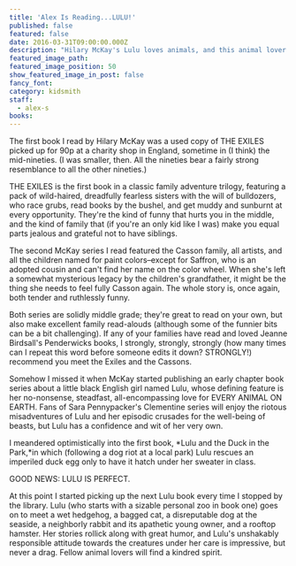 ```yaml
---
title: 'Alex Is Reading...LULU!'
published: false
featured: false
date: 2016-03-31T09:00:00.000Z
description: "Hilary McKay's Lulu loves animals, and this animal lover loves Lulu."
featured_image_path:
featured_image_position: 50
show_featured_image_in_post: false
fancy_font:
category: kidsmith
staff:
  - alex-s
books:
---
```



The first book I read by Hilary McKay was a used copy of THE EXILES picked up for 90p at a charity shop in England, sometime in (I think) the mid-nineties. (I was smaller, then. All the nineties bear a fairly strong resemblance to all the other nineties.)

THE EXILES is the first book in a classic family adventure trilogy, featuring a pack of wild-haired, dreadfully fearless sisters with the will of bulldozers, who race grubs, read books by the bushel, and get muddy and sunburnt at every opportunity. They're the kind of funny that hurts you in the middle, and the kind of family that (if you're an only kid like I was) make you equal parts jealous and grateful not to have siblings.

The second McKay series I read featured the Casson family, all artists, and all the children named for paint colors–except for Saffron, who is an adopted cousin and can't find her name on the color wheel. When she's left a somewhat mysterious legacy by the children's grandfather, it might be the thing she needs to feel fully Casson again. The whole story is, once again, both tender and ruthlessly funny.

Both series are solidly middle grade; they're great to read on your own, but also make excellent family read-alouds (although some of the funnier bits can be a bit challenging). If any of your families have read and loved Jeanne Birdsall's Penderwicks books, I strongly, strongly, strongly (how many times can I repeat this word before someone edits it down? STRONGLY!) recommend you meet the Exiles and the Cassons.

Somehow I missed it when McKay started publishing an early chapter book series about a little black English girl named Lulu, whose defining feature is her no-nonsense, steadfast, all-encompassing love for EVERY ANIMAL ON EARTH. Fans of Sara Pennypacker's Clementine series will enjoy the riotous misadventures of Lulu and her episodic crusades for the well-being of beasts, but Lulu has a confidence and wit of her very own.

I meandered optimistically into the first book, *Lulu and the Duck in the Park,*in which (following a dog riot at a local park) Lulu rescues an imperiled duck egg only to have it hatch under her sweater in class.

GOOD NEWS: LULU IS PERFECT.

At this point I started picking up the next Lulu book every time I stopped by the library. Lulu (who starts with a sizable personal zoo in book one) goes on to meet a wet hedgehog, a bagged cat, a disreputable dog at the seaside, a neighborly rabbit and its apathetic young owner, and a rooftop hamster. Her stories rollick along with great humor, and Lulu's unshakably responsible attitude towards the creatures under her care is impressive, but never a drag. Fellow animal lovers will find a kindred spirit.